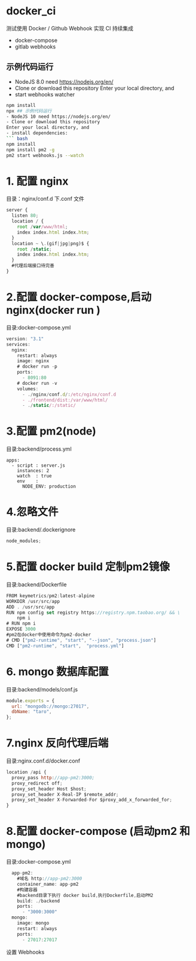 # docker_ci

测试使用 Docker / Github Webhook 实现 CI 持续集成

- docker-compose
- gitlab webhooks

## 示例代码运行

- NodeJS 8.0 need https://nodejs.org/en/
- Clone or download this repository
  Enter your local directory, and
- start webhooks watcher

````bash
npm install
npx ## 示例代码运行
- NodeJS 10 need https://nodejs.org/en/
- Clone or download this repository
Enter your local directory, and
- install dependencies:
``` bash
npm install
npm install pm2 -g
pm2 start webhooks.js --watch

````

# 1. 配置 nginx

目录：nginx/conf.d 下.conf 文件

```javascript
server {
  listen 80;
  location / {
    root /var/www/html;
    index index.html index.htm;
  }
  location ~ \.(gif|jpg|png)$ {
    root /static;
    index index.html index.htm;
  }
  #代理后端接口待完善
}

```

# 2.配置 docker-compose,启动nginx(docker run )

目录:docker-compose.yml

```javascript
version: "3.1"
services:
  nginx:
    restart: always
    image: nginx
    # docker run -p
    ports:
      - 8091:80
    # docker run -v 
    volumes:
      - ./nginx/conf.d/:/etc/nginx/conf.d
      - ./frontend/dist:/var/www/html/
      - ./static/:/static/
```

# 3.配置 pm2(node)

目录:backend/process.yml

```javescript
apps:
  - script : server.js
    instances: 2
    watch  : true
    env    :
      NODE_ENV: production
```

# 4.忽略文件

目录:backend/.dockerignore

```javascript
node_modules;
```

# 5.配置 docker build 定制pm2镜像

目录:backend/Dockerfile

```javascript
FROM keymetrics/pm2:latest-alpine
WORKDIR /usr/src/app
ADD . /usr/src/app
RUN npm config set registry https://registry.npm.taobao.org/ && \
    npm i
# RUN npm i
EXPOSE 3000
#pm2在docker中使用命令为pm2-docker
# CMD ["pm2-runtime", "start", "--json", "process.json"]
CMD ["pm2-runtime", "start",  "process.yml"]
```

# 6. mongo 数据库配置

目录:backend/models/conf.js

```javascript
module.exports = {
  url: "mongodb://mongo:27017",
  dbName: "taro",
};
```

# 7.nginx 反向代理后端

目录:nginx.conf.d/docker.conf

```javascript
location /api {
  proxy_pass http://app-pm2:3000;
  proxy_redirect off;
  proxy_set_header Host $host;
  proxy_set_header X-Real-IP $remote_addr;
  proxy_set_header X-Forwarded-For $proxy_add_x_forwarded_for;
}
```

# 8.配置 docker-compose (启动pm2 和mongo)

目录:docker-compose.yml

```javascript
  app-pm2:
    #域名 http://app-pm2:3000
    container_name: app-pm2
    #构建容器
    #backend目录下执行 docker build,执行Dockerfile,启动PM2
    build: ./backend
    ports:
      - "3000:3000"
  mongo:
    image: mongo
    restart: always
    ports:
      - 27017:27017
```

设置 Webhooks
